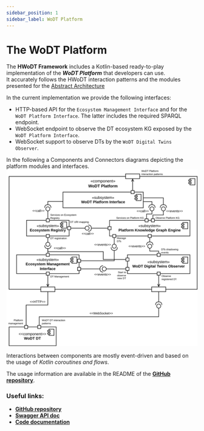 ```yaml
---
sidebar_position: 1
sidebar_label: WoDT Platform
---
```


# The WoDT Platform

The **HWoDT Framework** includes a Kotlin-based ready-to-play implementation of the ***WoDT Platform*** that developers can use. \
It accurately follows the HWoDT interaction patterns and the modules presented for the [Abstract Architecture](/docs/concepts/architecture/)

In the current implementation we provide the following interfaces:
- HTTP-based API for the `Ecosystem Management Interface` and for the `WoDT Platform Interface`. The latter includes the required SPARQL endpoint.
- WebSocket endpoint to observe the DT ecosystem KG exposed by the `WoDT Platform Interface`.
- WebSocket support to observe DTs by the `WoDT Digital Twins Observer`.

In the following a Components and Connectors diagrams depicting the platform modules and interfaces.
![Hypermedia-based WoDT schema](../../static/img/platform-cc.svg)

Interactions between components are mostly event-driven and based on the usage of *Kotlin coroutines and flows*.

The usage information are available in the README of the **[GitHub repository](https://github.com/Web-of-Digital-Twins/wodt-platform)**.

### Useful links:
- **[GitHub repository](https://github.com/Web-of-Digital-Twins/wodt-platform)**
- **[Swagger API doc](https://web-of-digital-twins.github.io/wodt-platform/documentation/openapi-doc/)**
- **[Code documentation](https://web-of-digital-twins.github.io/wodt-platform/documentation/code-doc/)**
